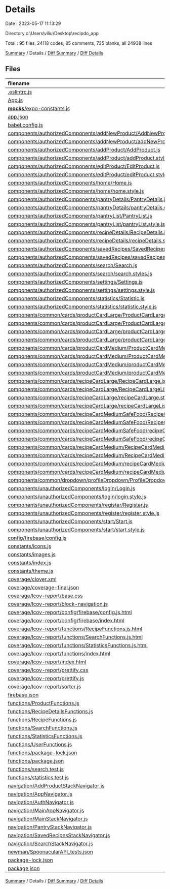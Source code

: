 # Details

Date : 2023-05-17 11:13:29

Directory c:\\Users\\viliu\\Desktop\\recipdo_app

Total : 95 files,  24118 codes, 85 comments, 735 blanks, all 24938 lines

[Summary](results.md) / Details / [Diff Summary](diff.md) / [Diff Details](diff-details.md)

## Files
| filename | language | code | comment | blank | total |
| :--- | :--- | ---: | ---: | ---: | ---: |
| [.eslintrc.js](/.eslintrc.js) | JavaScript | 19 | 0 | 1 | 20 |
| [App.js](/App.js) | JavaScript | 44 | 1 | 11 | 56 |
| [__mocks__/expo-constants.js](/__mocks__/expo-constants.js) | JavaScript | 7 | 0 | 1 | 8 |
| [app.json](/app.json) | JSON | 18 | 15 | 0 | 33 |
| [babel.config.js](/babel.config.js) | JavaScript | 6 | 0 | 1 | 7 |
| [components/authorizedComponents/addNewProduct/AddNewProduct.js](/components/authorizedComponents/addNewProduct/AddNewProduct.js) | JavaScript | 404 | 2 | 41 | 447 |
| [components/authorizedComponents/addNewProduct/addNewProduct.style.js](/components/authorizedComponents/addNewProduct/addNewProduct.style.js) | JavaScript | 236 | 0 | 6 | 242 |
| [components/authorizedComponents/addProduct/AddProduct.js](/components/authorizedComponents/addProduct/AddProduct.js) | JavaScript | 25 | 0 | 3 | 28 |
| [components/authorizedComponents/addProduct/addProduct.style.js](/components/authorizedComponents/addProduct/addProduct.style.js) | JavaScript | 93 | 0 | 3 | 96 |
| [components/authorizedComponents/editProduct/EditProduct.js](/components/authorizedComponents/editProduct/EditProduct.js) | JavaScript | 372 | 0 | 33 | 405 |
| [components/authorizedComponents/editProduct/editProduct.style.js](/components/authorizedComponents/editProduct/editProduct.style.js) | JavaScript | 236 | 0 | 6 | 242 |
| [components/authorizedComponents/home/Home.js](/components/authorizedComponents/home/Home.js) | JavaScript | 159 | 4 | 27 | 190 |
| [components/authorizedComponents/home/home.style.js](/components/authorizedComponents/home/home.style.js) | JavaScript | 110 | 0 | 3 | 113 |
| [components/authorizedComponents/pantryDetails/PantryDetails.js](/components/authorizedComponents/pantryDetails/PantryDetails.js) | JavaScript | 179 | 0 | 14 | 193 |
| [components/authorizedComponents/pantryDetails/pantryDetails.style.js](/components/authorizedComponents/pantryDetails/pantryDetails.style.js) | JavaScript | 228 | 0 | 3 | 231 |
| [components/authorizedComponents/pantryList/PantryList.js](/components/authorizedComponents/pantryList/PantryList.js) | JavaScript | 117 | 0 | 14 | 131 |
| [components/authorizedComponents/pantryList/pantryList.style.js](/components/authorizedComponents/pantryList/pantryList.style.js) | JavaScript | 76 | 0 | 3 | 79 |
| [components/authorizedComponents/recipeDetails/RecipeDetails.js](/components/authorizedComponents/recipeDetails/RecipeDetails.js) | JavaScript | 269 | 2 | 27 | 298 |
| [components/authorizedComponents/recipeDetails/recipeDetails.style.js](/components/authorizedComponents/recipeDetails/recipeDetails.style.js) | JavaScript | 267 | 0 | 3 | 270 |
| [components/authorizedComponents/savedRecipes/SavedRecipes.js](/components/authorizedComponents/savedRecipes/SavedRecipes.js) | JavaScript | 108 | 0 | 9 | 117 |
| [components/authorizedComponents/savedRecipes/savedRecipes.style.js](/components/authorizedComponents/savedRecipes/savedRecipes.style.js) | JavaScript | 134 | 0 | 3 | 137 |
| [components/authorizedComponents/search/Search.js](/components/authorizedComponents/search/Search.js) | JavaScript | 106 | 1 | 9 | 116 |
| [components/authorizedComponents/search/search.styles.js](/components/authorizedComponents/search/search.styles.js) | JavaScript | 164 | 0 | 3 | 167 |
| [components/authorizedComponents/settings/Settings.js](/components/authorizedComponents/settings/Settings.js) | JavaScript | 122 | 0 | 10 | 132 |
| [components/authorizedComponents/settings/settings.style.js](/components/authorizedComponents/settings/settings.style.js) | JavaScript | 107 | 0 | 3 | 110 |
| [components/authorizedComponents/statistics/Statistic.js](/components/authorizedComponents/statistics/Statistic.js) | JavaScript | 148 | 0 | 8 | 156 |
| [components/authorizedComponents/statistics/statistic.style.js](/components/authorizedComponents/statistics/statistic.style.js) | JavaScript | 117 | 0 | 3 | 120 |
| [components/common/cards/productCardLarge/ProductCardLarge.js](/components/common/cards/productCardLarge/ProductCardLarge.js) | JavaScript | 38 | 0 | 4 | 42 |
| [components/common/cards/productCardLarge/ProductCardLargeList.js](/components/common/cards/productCardLarge/ProductCardLargeList.js) | JavaScript | 19 | 0 | 4 | 23 |
| [components/common/cards/productCardLarge/productCardLarge.style.js](/components/common/cards/productCardLarge/productCardLarge.style.js) | JavaScript | 61 | 0 | 3 | 64 |
| [components/common/cards/productCardLarge/productCardLargeList.style.js](/components/common/cards/productCardLarge/productCardLargeList.style.js) | JavaScript | 21 | 0 | 3 | 24 |
| [components/common/cards/productCardMedium/ProductCardMedium.js](/components/common/cards/productCardMedium/ProductCardMedium.js) | JavaScript | 55 | 0 | 9 | 64 |
| [components/common/cards/productCardMedium/ProductCardMediumList.js](/components/common/cards/productCardMedium/ProductCardMediumList.js) | JavaScript | 20 | 0 | 5 | 25 |
| [components/common/cards/productCardMedium/productCardMedium.style.js](/components/common/cards/productCardMedium/productCardMedium.style.js) | JavaScript | 62 | 0 | 3 | 65 |
| [components/common/cards/productCardMedium/productCardMediumList.style.js](/components/common/cards/productCardMedium/productCardMediumList.style.js) | JavaScript | 9 | 0 | 3 | 12 |
| [components/common/cards/recipeCardLarge/RecipeCardLarge.js](/components/common/cards/recipeCardLarge/RecipeCardLarge.js) | JavaScript | 40 | 0 | 5 | 45 |
| [components/common/cards/recipeCardLarge/RecipeCardLargeList.js](/components/common/cards/recipeCardLarge/RecipeCardLargeList.js) | JavaScript | 19 | 0 | 3 | 22 |
| [components/common/cards/recipeCardLarge/recipeCardLarge.style.js](/components/common/cards/recipeCardLarge/recipeCardLarge.style.js) | JavaScript | 141 | 0 | 3 | 144 |
| [components/common/cards/recipeCardLarge/recipeCardLargeList.style.js](/components/common/cards/recipeCardLarge/recipeCardLargeList.style.js) | JavaScript | 7 | 0 | 3 | 10 |
| [components/common/cards/recipeCardMediumSafeFood/RecipeCardMediumSafeFood.js](/components/common/cards/recipeCardMediumSafeFood/RecipeCardMediumSafeFood.js) | JavaScript | 42 | 0 | 4 | 46 |
| [components/common/cards/recipeCardMediumSafeFood/RecipeCardMediumSafeFoodList.js](/components/common/cards/recipeCardMediumSafeFood/RecipeCardMediumSafeFoodList.js) | JavaScript | 26 | 0 | 4 | 30 |
| [components/common/cards/recipeCardMediumSafeFood/recipeCardMediumSafeFood.style.js](/components/common/cards/recipeCardMediumSafeFood/recipeCardMediumSafeFood.style.js) | JavaScript | 82 | 0 | 3 | 85 |
| [components/common/cards/recipeCardMediumSafeFood/recipeCardMediumSafeFoodList.style.js](/components/common/cards/recipeCardMediumSafeFood/recipeCardMediumSafeFoodList.style.js) | JavaScript | 12 | 0 | 3 | 15 |
| [components/common/cards/recipeCardMedium/RecipeCardMedium.js](/components/common/cards/recipeCardMedium/RecipeCardMedium.js) | JavaScript | 40 | 0 | 4 | 44 |
| [components/common/cards/recipeCardMedium/RecipeCardMediumList.js](/components/common/cards/recipeCardMedium/RecipeCardMediumList.js) | JavaScript | 26 | 0 | 4 | 30 |
| [components/common/cards/recipeCardMedium/recipeCardMedium.style.js](/components/common/cards/recipeCardMedium/recipeCardMedium.style.js) | JavaScript | 75 | 0 | 3 | 78 |
| [components/common/cards/recipeCardMedium/recipeCardMediumList.style.js](/components/common/cards/recipeCardMedium/recipeCardMediumList.style.js) | JavaScript | 12 | 0 | 3 | 15 |
| [components/common/dropdown/profileDropdown/ProfileDropdown.js](/components/common/dropdown/profileDropdown/ProfileDropdown.js) | JavaScript | 98 | 0 | 9 | 107 |
| [components/unauthorizedComponents/login/Login.js](/components/unauthorizedComponents/login/Login.js) | JavaScript | 69 | 1 | 5 | 75 |
| [components/unauthorizedComponents/login/login.style.js](/components/unauthorizedComponents/login/login.style.js) | JavaScript | 84 | 0 | 4 | 88 |
| [components/unauthorizedComponents/register/Register.js](/components/unauthorizedComponents/register/Register.js) | JavaScript | 137 | 0 | 5 | 142 |
| [components/unauthorizedComponents/register/register.style.js](/components/unauthorizedComponents/register/register.style.js) | JavaScript | 85 | 0 | 4 | 89 |
| [components/unauthorizedComponents/start/Start.js](/components/unauthorizedComponents/start/Start.js) | JavaScript | 30 | 1 | 4 | 35 |
| [components/unauthorizedComponents/start/start.style.js](/components/unauthorizedComponents/start/start.style.js) | JavaScript | 79 | 0 | 4 | 83 |
| [config/firebase/config.js](/config/firebase/config.js) | JavaScript | 19 | 1 | 4 | 24 |
| [constants/icons.js](/constants/icons.js) | JavaScript | 24 | 0 | 2 | 26 |
| [constants/images.js](/constants/images.js) | JavaScript | 8 | 0 | 2 | 10 |
| [constants/index.js](/constants/index.js) | JavaScript | 4 | 0 | 2 | 6 |
| [constants/theme.js](/constants/theme.js) | JavaScript | 84 | 0 | 9 | 93 |
| [coverage/clover.xml](/coverage/clover.xml) | XML | 203 | 0 | 1 | 204 |
| [coverage/coverage-final.json](/coverage/coverage-final.json) | JSON | 5 | 0 | 1 | 6 |
| [coverage/lcov-report/base.css](/coverage/lcov-report/base.css) | CSS | 203 | 9 | 13 | 225 |
| [coverage/lcov-report/block-navigation.js](/coverage/lcov-report/block-navigation.js) | JavaScript | 66 | 7 | 15 | 88 |
| [coverage/lcov-report/config/firebase/config.js.html](/coverage/lcov-report/config/firebase/config.js.html) | HTML | 140 | 0 | 14 | 154 |
| [coverage/lcov-report/config/firebase/index.html](/coverage/lcov-report/config/firebase/index.html) | HTML | 102 | 0 | 14 | 116 |
| [coverage/lcov-report/functions/RecipeFunctions.js.html](/coverage/lcov-report/functions/RecipeFunctions.js.html) | HTML | 857 | 0 | 14 | 871 |
| [coverage/lcov-report/functions/SearchFunctions.js.html](/coverage/lcov-report/functions/SearchFunctions.js.html) | HTML | 311 | 0 | 14 | 325 |
| [coverage/lcov-report/functions/StatisticsFunctions.js.html](/coverage/lcov-report/functions/StatisticsFunctions.js.html) | HTML | 251 | 0 | 14 | 265 |
| [coverage/lcov-report/functions/index.html](/coverage/lcov-report/functions/index.html) | HTML | 130 | 0 | 16 | 146 |
| [coverage/lcov-report/index.html](/coverage/lcov-report/index.html) | HTML | 116 | 0 | 15 | 131 |
| [coverage/lcov-report/prettify.css](/coverage/lcov-report/prettify.css) | CSS | 1 | 0 | 1 | 2 |
| [coverage/lcov-report/prettify.js](/coverage/lcov-report/prettify.js) | JavaScript | 1 | 1 | 1 | 3 |
| [coverage/lcov-report/sorter.js](/coverage/lcov-report/sorter.js) | JavaScript | 165 | 17 | 15 | 197 |
| [firebase.json](/firebase.json) | JSON | 14 | 0 | 1 | 15 |
| [functions/ProductFunctions.js](/functions/ProductFunctions.js) | JavaScript | 68 | 0 | 10 | 78 |
| [functions/RecipeDetailsFunctions.js](/functions/RecipeDetailsFunctions.js) | JavaScript | 332 | 5 | 54 | 391 |
| [functions/RecipeFunctions.js](/functions/RecipeFunctions.js) | JavaScript | 221 | 5 | 37 | 263 |
| [functions/SearchFunctions.js](/functions/SearchFunctions.js) | JavaScript | 73 | 0 | 8 | 81 |
| [functions/StatisticsFunctions.js](/functions/StatisticsFunctions.js) | JavaScript | 46 | 1 | 14 | 61 |
| [functions/UserFunctions.js](/functions/UserFunctions.js) | JavaScript | 16 | 0 | 3 | 19 |
| [functions/package-lock.json](/functions/package-lock.json) | JSON | 2,167 | 0 | 1 | 2,168 |
| [functions/package.json](/functions/package.json) | JSON | 23 | 0 | 1 | 24 |
| [functions/search.test.js](/functions/search.test.js) | JavaScript | 77 | 12 | 20 | 109 |
| [functions/statistics.test.js](/functions/statistics.test.js) | JavaScript | 74 | 0 | 20 | 94 |
| [navigation/AddProductStackNavigator.js](/navigation/AddProductStackNavigator.js) | JavaScript | 17 | 0 | 4 | 21 |
| [navigation/AppNavigator.js](/navigation/AppNavigator.js) | JavaScript | 23 | 0 | 5 | 28 |
| [navigation/AuthNavigator.js](/navigation/AuthNavigator.js) | JavaScript | 20 | 0 | 4 | 24 |
| [navigation/MainAppNavigator.js](/navigation/MainAppNavigator.js) | JavaScript | 49 | 0 | 7 | 56 |
| [navigation/MainStackNavigator.js](/navigation/MainStackNavigator.js) | JavaScript | 21 | 0 | 4 | 25 |
| [navigation/PantryStackNavigator.js](/navigation/PantryStackNavigator.js) | JavaScript | 21 | 0 | 4 | 25 |
| [navigation/SavedRecipesStackNavigator.js](/navigation/SavedRecipesStackNavigator.js) | JavaScript | 17 | 0 | 5 | 22 |
| [navigation/SearchStackNavigator.js](/navigation/SearchStackNavigator.js) | JavaScript | 17 | 0 | 5 | 22 |
| [newman/SpoonacularAPI_tests.json](/newman/SpoonacularAPI_tests.json) | JSON | 383 | 0 | 0 | 383 |
| [package-lock.json](/package-lock.json) | JSON | 12,430 | 0 | 1 | 12,431 |
| [package.json](/package.json) | JSON | 59 | 0 | 1 | 60 |

[Summary](results.md) / Details / [Diff Summary](diff.md) / [Diff Details](diff-details.md)